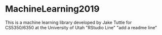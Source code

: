 # MachineLearning2019

This is a machine learning library developed by Jake Tuttle for CS5350/6350 at the University of Utah
"RStudio Line" 
"add a readme line" 
